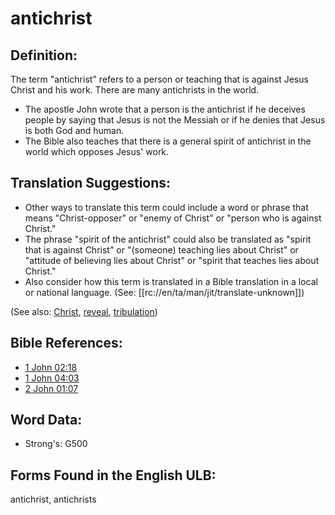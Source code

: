 # antichrist

## Definition:

The term "antichrist" refers to a person or teaching that is against Jesus Christ and his work. There are many antichrists in the world.

* The apostle John wrote that a person is the antichrist if he deceives people by saying that Jesus is not the Messiah or if he denies that Jesus is both God and human.
* The Bible also teaches that there is a general spirit of antichrist in the world which opposes Jesus' work.

## Translation Suggestions:

* Other ways to translate this term could include a word or phrase that means "Christ-opposer" or "enemy of Christ" or "person who is against Christ."
* The phrase "spirit of the antichrist" could also be translated as "spirit that is against Christ" or "(someone) teaching lies about Christ" or "attitude of believing lies about Christ" or "spirit that teaches lies about Christ."
* Also consider how this term is translated in a Bible translation in a local or national language. (See: [[rc://en/ta/man/jit/translate-unknown]])

(See also: [Christ](../kt/christ.md), [reveal](../kt/reveal.md), [tribulation](../other/tribulation.md))

## Bible References:

* [1 John 02:18](rc://en/tn/help/1jn/02/18)
* [1 John 04:03](rc://en/tn/help/1jn/04/03)
* [2 John 01:07](rc://en/tn/help/2jn/01/07)

## Word Data:

* Strong's: G500

## Forms Found in the English ULB:

antichrist, antichrists
